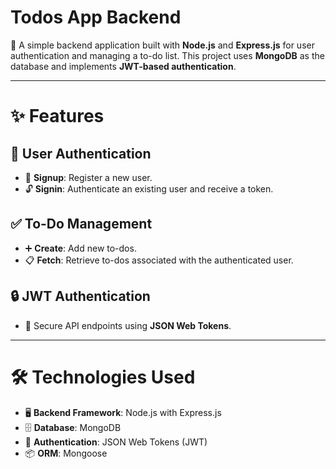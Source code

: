 # **Todos App Backend**

🚀 A simple backend application built with **Node.js** and **Express.js** for user authentication and managing a to-do list. This project uses **MongoDB** as the database and implements **JWT-based authentication**.

---

# ✨ **Features**

## 🔑 **User Authentication**
- 📝 **Signup**: Register a new user.  
- 🔓 **Signin**: Authenticate an existing user and receive a token.  

## ✅ **To-Do Management**
- ➕ **Create**: Add new to-dos.  
- 📋 **Fetch**: Retrieve to-dos associated with the authenticated user.  

## 🔒 **JWT Authentication**
- 🔐 Secure API endpoints using **JSON Web Tokens**.  

---

# 🛠️ **Technologies Used**

- 🖥️ **Backend Framework**: Node.js with Express.js  
- 🗄️ **Database**: MongoDB  
- 🔑 **Authentication**: JSON Web Tokens (JWT)  
- 📦 **ORM**: Mongoose  
